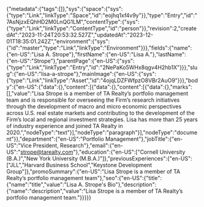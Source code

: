 {"metadata":{"tags":[]},"sys":{"space":{"sys":{"type":"Link","linkType":"Space","id":"eojhq1xf4v9y"}},"type":"Entry","id":"7AsNjzxEQhHD2M0LnQG1LM","contentType":{"sys":{"type":"Link","linkType":"ContentType","id":"person"}},"revision":2,"createdAt":"2023-11-24T20:53:32.527Z","updatedAt":"2023-12-01T18:35:01.242Z","environment":{"sys":{"id":"master","type":"Link","linkType":"Environment"}}},"fields":{"name":{"en-US":"Lisa A. Strope"},"firstName":{"en-US":"Lisa A."},"lastName":{"en-US":"Strope"},"parentPage":{"en-US":{"sys":{"type":"Link","linkType":"Entry","id":"2NePaKo5WHx8qgv4H2hb1X"}}},"slug":{"en-US":"lisa-a-strope"},"mainImage":{"en-US":{"sys":{"type":"Link","linkType":"Asset","id":"4ojqLDZFWfpzO8VBr2AuO9"}}},"body":{"en-US":{"data":{},"content":[{"data":{},"content":[{"data":{},"marks":[],"value":"Lisa Strope is a member of TA Realty’s portfolio management team and is responsible for overseeing the Firm’s research initiatives through the development of macro and micro economic perspectives across U.S. real estate markets and contributing to the development of the Firm’s local and regional investment strategies. Lisa has more than 25 years of industry experience and joined TA Realty in 2020.","nodeType":"text"}],"nodeType":"paragraph"}],"nodeType":"document"}},"department":{"en-US":"Portfolio Management"},"jobTitle":{"en-US":"Vice President, Research"},"email":{"en-US":"strope@tarealty.com"},"education":{"en-US":["Cornell University (B.A.)","New York University (M.B.A.)"]},"previousExperiences":{"en-US":["JLL","Harvard Business School","Keystone Development Group"]},"promoSummary":{"en-US":"Lisa Strope is a member of TA Realty’s portfolio management team"},"seo":{"en-US":{"title":{"name":"title","value":"Lisa A. Strope's Bio"},"description":{"name":"description","value":"Lisa Strope is a member of TA Realty’s portfolio management team."}}}}}